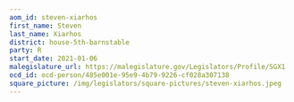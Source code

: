 ```yaml
---
aom_id: steven-xiarhos
first_name: Steven
last_name: Xiarhos
district: house-5th-barnstable
party: R
start_date: 2021-01-06
malegislature_url: https://malegislature.gov/Legislators/Profile/SGX1
ocd_id: ocd-person/485e001e-95e9-4b79-9226-cf028a307138
square_picture: /img/legislators/square-pictures/steven-xiarhos.jpeg
---
```

